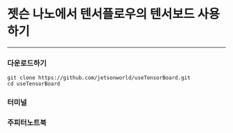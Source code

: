 # 젯슨 나노에서 텐서플로우의 텐서보드 사용하기
***

### 다운로드하기
```
git clone https://github.com/jetsonworld/useTensorBoard.git
cd useTensorBoard
```

### 터미널 


### 주피터노트북
